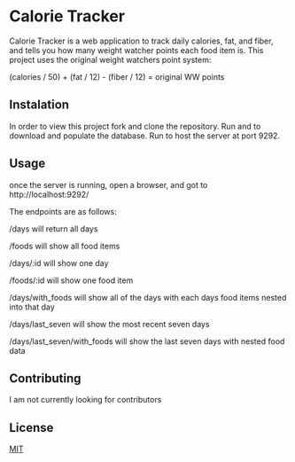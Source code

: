# Calorie Tracker

Calorie Tracker is a web application to track daily calories, fat, and fiber, and tells you how many weight watcher points each food item is. This project uses the original weight watchers point system:

(calories / 50) + (fat / 12) - (fiber / 12) = original WW points

## Instalation

In order to view this project fork and clone the repository.
Run <bundle install> and <bundle exec rake db:migrate db:seed> to download and populate the database.
Run <bundle exec rake server> to host the server at port 9292.

## Usage

once the server is running, open a browser, and got to http://localhost:9292/

The endpoints are as follows:

/days
will return all days

/foods
will show all food items

/days/:id
will show one day

/foods/:id
will show one food item

/days/with_foods
will show all of the days with each days food items nested into that day

/days/last_seven
will show the most recent seven days

/days/last_seven/with_foods
will show the last seven days with nested food data

## Contributing

I am not currently looking for contributors

## License

[MIT](https://choosealicense.com/licenses/mit/)
